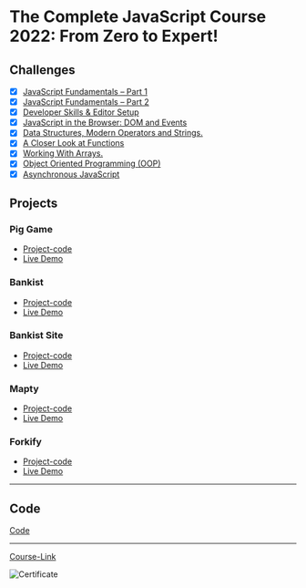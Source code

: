 # The Complete JavaScript Course 2022: From Zero to Expert!

## Challenges

- [x] [JavaScript Fundamentals – Part 1 ](./Challenges/JavaScript%20Fundamentals%20%E2%80%93%20Part%201/)
- [x] [JavaScript Fundamentals – Part 2](./Challenges/JavaScript%20Fundamentals%20%E2%80%93%20Part%202/)
- [x] [Developer Skills & Editor Setup ](./Challenges/Developer%20Skills%20%26%20Editor%20Setup/)
- [x] [JavaScript in the Browser: DOM and Events](./Challenges/JavaScript%20in%20the%20Browser%20DOM%20and%20Events/)
- [x] [Data Structures, Modern Operators and Strings.](./Challenges/Data%20Structures%2C%20Modern%20Operators%20and%20Strings/)
- [x] [A Closer Look at Functions](./Challenges/A%20Closer%20Look%20at%20Functions/)
- [x] [Working With Arrays.](./Challenges/Working%20With%20Arrays/)
- [x] [Object Oriented Programming (OOP)](<./Challenges/Object%20Oriented%20Programming%20(OOP)/>)
- [x] [Asynchronous JavaScript](./Challenges/Asynchronous%20JavaScript/)

## Projects

### Pig Game

- [Project-code](./Projects/Pig-Game)
- [Live Demo](https://whoami-piggame.netlify.app/)

### Bankist

- [Project-code](./Projects/Bankist)
- [Live Demo](https://whoami-bankist-app.netlify.app/)

### Bankist Site

- [Project-code](./Projects/Bankist-Site)
- [Live Demo](https://whoami-bankist-site.netlify.app/)

### Mapty

- [Project-code](./Projects/Mapty)
- [Live Demo](https://whoami-mapty.netlify.app/)

### Forkify

- [Project-code](./Projects/Forkify)
- [Live Demo](https://whoami-forkify.netlify.app/)

---

## Code

[Code](Code)

---

[Course-Link](https://www.udemy.com/course/the-complete-javascript-course/)<br>

![Certificate](https://user-images.githubusercontent.com/20686802/178740382-85867883-c277-4bf5-8ba3-76f21fdefdd7.jpg)


